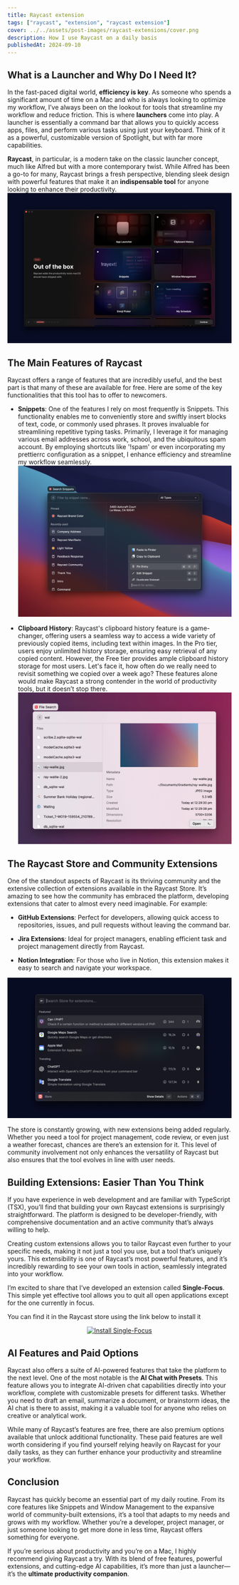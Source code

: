 ```yaml
---
title: Raycast extension
tags: ["raycast", "extension", "raycast extension"]
cover: ../../assets/post-images/raycast-extensions/cover.png
description: How I use Raycast on a daily basis
publishedAt: 2024-09-10
---
```


## **What is a Launcher and Why Do I Need It?**

In the fast-paced digital world, **efficiency is key**. As someone who spends a significant amount of time on a Mac and who is always looking to optimize my workflow, I’ve always been on the lookout for tools that streamline my workflow and reduce friction. This is where **launchers** come into play. A launcher is essentially a command bar that allows you to quickly access apps, files, and perform various tasks using just your keyboard. Think of it as a powerful, customizable version of Spotlight, but with far more capabilities.

**Raycast**, in particular, is a modern take on the classic launcher concept, much like Alfred but with a more contemporary twist. While Alfred has been a go-to for many, Raycast brings a fresh perspective, blending sleek design with powerful features that make it an **indispensable tool** for anyone looking to enhance their productivity.
![Raycast](../../assets/post-images/raycast-extensions/onboarding.png)

## **The Main Features of Raycast**

Raycast offers a range of features that are incredibly useful, and the best part is that many of these are available for free. Here are some of the key functionalities that this tool has to offer to newcomers.

- **Snippets**: One of the features I rely on most frequently is Snippets. This functionality enables me to conveniently store and swiftly insert blocks of text, code, or commonly used phrases. It proves invaluable for streamlining repetitive typing tasks. Primarily, I leverage it for managing various email addresses across work, school, and the ubiquitous spam account. By employing shortcuts like '!spam' or even incorporating my prettierrc configuration as a snippet, I enhance efficiency and streamline my workflow seamlessly. ![Snippets](../../assets/post-images/raycast-extensions/snippets.png)

- **Clipboard History**: Raycast's clipboard history feature is a game-changer, offering users a seamless way to access a wide variety of previously copied items, including text within images. In the Pro tier, users enjoy unlimited history storage, ensuring easy retrieval of any copied content. However, the Free tier provides ample clipboard history storage for most users. Let's face it, how often do we really need to revisit something we copied over a week ago? These features alone would make Raycast a strong contender in the world of productivity tools, but it doesn’t stop there. ![Clipboard history](../../assets/post-images/raycast-extensions/clipboard.png)

## **The Raycast Store and Community Extensions**

One of the standout aspects of Raycast is its thriving community and the extensive collection of extensions available in the Raycast Store. It’s amazing to see how the community has embraced the platform, developing extensions that cater to almost every need imaginable.
For example:

- **GitHub Extensions**: Perfect for developers, allowing quick access to repositories, issues, and pull requests without leaving the command bar.

- **Jira Extensions**: Ideal for project managers, enabling efficient task and project management directly from Raycast.

- **Notion Integration**: For those who live in Notion, this extension makes it easy to search and navigate your workspace.

![Store picture](../../assets/post-images/raycast-extensions/store.png)

The store is constantly growing, with new extensions being added regularly. Whether you need a tool for project management, code review, or even just a weather forecast, chances are there’s an extension for it. This level of community involvement not only enhances the versatility of Raycast but also ensures that the tool evolves in line with user needs.

## **Building Extensions: Easier Than You Think**

If you have experience in web development and are familiar with TypeScript (TSX), you’ll find that building your own Raycast extensions is surprisingly straightforward. The platform is designed to be developer-friendly, with comprehensive documentation and an active community that’s always willing to help.

Creating custom extensions allows you to tailor Raycast even further to your specific needs, making it not just a tool you use, but a tool that’s uniquely yours. This extensibility is one of Raycast’s most powerful features, and it’s incredibly rewarding to see your own tools in action, seamlessly integrated into your workflow.

I’m excited to share that I’ve developed an extension called **Single-Focus**. This simple yet effective tool allows you to quit all open applications except for the one currently in focus.

You can find it in the Raycast store using the link below to install it

<div style="display: flex; justify-content: center;">
    <a title="Install Single-Focus Raycast Extension" href="https://www.raycast.com/Mmehdi06/single-focus">
        <img src="https://www.raycast.com/Mmehdi06/single-focus/install_button@2x.png?v=1.1" height="80" alt="Install Single-Focus" style="height: 80px;">
    </a>
</div>

## **AI Features and Paid Options**

Raycast also offers a suite of AI-powered features that take the platform to the next level. One of the most notable is the **AI Chat with Presets**. This feature allows you to integrate AI-driven chat capabilities directly into your workflow, complete with customizable presets for different tasks. Whether you need to draft an email, summarize a document, or brainstorm ideas, the AI chat is there to assist, making it a valuable tool for anyone who relies on creative or analytical work.

While many of Raycast’s features are free, there are also premium options available that unlock additional functionality. These paid features are well worth considering if you find yourself relying heavily on Raycast for your daily tasks, as they can further enhance your productivity and streamline your workflow.

## **Conclusion**

Raycast has quickly become an essential part of my daily routine. From its core features like Snippets and Window Management to the expansive world of community-built extensions, it’s a tool that adapts to my needs and grows with my workflow. Whether you’re a developer, project manager, or just someone looking to get more done in less time, Raycast offers something for everyone.

If you’re serious about productivity and you’re on a Mac, I highly recommend giving Raycast a try. With its blend of free features, powerful extensions, and cutting-edge AI capabilities, it’s more than just a launcher—it’s the **ultimate productivity companion**.
